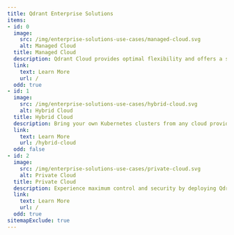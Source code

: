 ```yaml
---
title: Qdrant Enterprise Solutions
items:
- id: 0
  image:
    src: /img/enterprise-solutions-use-cases/managed-cloud.svg
    alt: Managed Cloud
  title: Managed Cloud
  description: Qdrant Cloud provides optimal flexibility and offers a suite of features focused on efficient and scalable vector search - fully managed. Available on AWS, Google Cloud, and Azure.
  link:
    text: Learn More
    url: /
  odd: true
- id: 1
  image:
    src: /img/enterprise-solutions-use-cases/hybrid-cloud.svg
    alt: Hybrid Cloud
  title: Hybrid Cloud
  description: Bring your own Kubernetes clusters from any cloud provider, on-premise infrastructure, or edge locations and connect them to the managed cloud.
  link:
    text: Learn More
    url: /hybrid-cloud
  odd: false
- id: 2
  image:
    src: /img/enterprise-solutions-use-cases/private-cloud.svg
    alt: Private Cloud
  title: Private Cloud
  description: Experience maximum control and security by deploying Qdrant in your own infrastructure or edge locations.
  link:
    text: Learn More
    url: /
  odd: true
sitemapExclude: true
---
```

